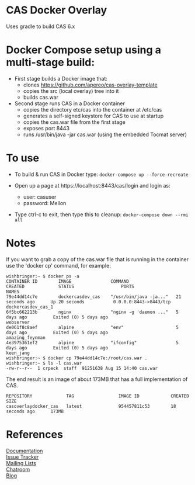CAS Docker Overlay
==================
Uses gradle to build CAS 6.x 

# Docker Compose setup using a multi-stage build:
* First stage builds a Docker image that:
  * clones https://github.com/apereo/cas-overlay-template
  * copies the src (local overlay) tree into it
  * builds cas.war
* Second stage runs CAS in a Docker container
  * copies the directory etc/cas into the container at /etc/cas
  * generates a self-signed keystore for CAS to use at startup
  * copies the cas.war file from the first stage
  * exposes port 8443
  * runs /usr/bin/java -jar cas.war (using the embedded Tocmat server)

To use
=====
* To build & run CAS in Docker type:
```docker-compose up --force-recreate```

* Open up a page at https://localhost:8443/cas/login and login as:
  * user: casuser
  * password: Mellon

* Type ctrl-c to exit, then type this to cleanup:
```docker-compose down --rmi all```

Notes
=====
If you want to grab a copy of the cas.war file that is running in the container use the 'docker cp' command, for example:
```
wishbringer:~ $ docker ps -a
CONTAINER ID        IMAGE               COMMAND                  CREATED             STATUS                  PORTS                    NAMES
79e44dd14c7e        dockercasdev_cas    "/usr/bin/java -ja..."   21 seconds ago      Up 20 seconds           0.0.0.0:8443->8443/tcp   dockercasdev_cas_1
6f5bc662213b        nginx               "nginx -g 'daemon ..."   5 days ago          Exited (0) 5 days ago                            webserver
de061f8c8aef        alpine              "env"                    5 days ago          Exited (0) 5 days ago                            amazing_feynman
4e3975361ef2        alpine              "ifconfig"               5 days ago          Exited (0) 5 days ago                            keen_jang
wishbringer:~ $ docker cp 79e44dd14c7e:/root/cas.war .
wishbringer:~ $ ls -l cas.war
-rw-r--r--  1 crpeck  staff  91251638 Aug 15 14:40 cas.war
```

The end result is an image of about 173MB that has a full implementation of CAS.
```
REPOSITORY             TAG                 IMAGE ID            CREATED             SIZE
casoverlaydocker_cas   latest              954457811c53        18 seconds ago      173MB
```

References
==========
[Documentation](https://apereo.github.io/cas/5.1.x/index.html)  
[Issue Tracker](https://github.com/apereo/cas/issues)  
[Mailing Lists](https://apereo.github.io/cas/Mailing-Lists.html)  
[Chatroom](https://gitter.im/apereo/cas)  
[Blog](https://apereo.github.io/)  
